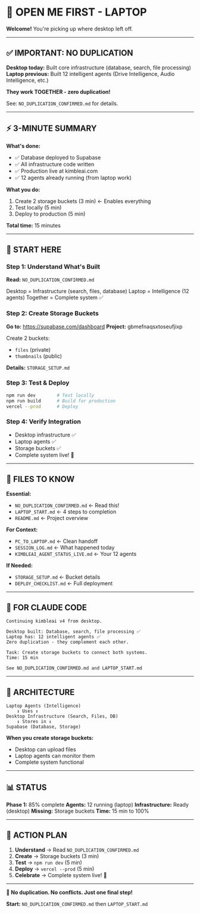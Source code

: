# 👋 OPEN ME FIRST - LAPTOP

**Welcome!** You're picking up where desktop left off.

---

## ✅ IMPORTANT: NO DUPLICATION

**Desktop today:** Built core infrastructure (database, search, file processing)
**Laptop previous:** Built 12 intelligent agents (Drive Intelligence, Audio Intelligence, etc.)

**They work TOGETHER - zero duplication!**

See: `NO_DUPLICATION_CONFIRMED.md` for details.

---

## ⚡ 3-MINUTE SUMMARY

**What's done:**
- ✅ Database deployed to Supabase
- ✅ All infrastructure code written
- ✅ Production live at kimbleai.com
- ✅ 12 agents already running (from laptop work)

**What you do:**
1. Create 2 storage buckets (3 min) ← Enables everything
2. Test locally (5 min)
3. Deploy to production (5 min)

**Total time:** 15 minutes

---

## 🎯 START HERE

### Step 1: Understand What's Built
**Read:** `NO_DUPLICATION_CONFIRMED.md`

Desktop = Infrastructure (search, files, database)
Laptop = Intelligence (12 agents)
Together = Complete system ✅

### Step 2: Create Storage Buckets
**Go to:** https://supabase.com/dashboard
**Project:** gbmefnaqsxtoseufjixp

Create 2 buckets:
- `files` (private)
- `thumbnails` (public)

**Details:** `STORAGE_SETUP.md`

### Step 3: Test & Deploy
```bash
npm run dev        # Test locally
npm run build      # Build for production
vercel --prod      # Deploy
```

### Step 4: Verify Integration
- Desktop infrastructure ✅
- Laptop agents ✅
- Storage buckets ✅
- Complete system live! 🎉

---

## 📁 FILES TO KNOW

**Essential:**
- `NO_DUPLICATION_CONFIRMED.md` ← Read this!
- `LAPTOP_START.md` ← 4 steps to completion
- `README.md` ← Project overview

**For Context:**
- `PC_TO_LAPTOP.md` ← Clean handoff
- `SESSION_LOG.md` ← What happened today
- `KIMBLEAI_AGENT_STATUS_LIVE.md` ← Your 12 agents

**If Needed:**
- `STORAGE_SETUP.md` ← Bucket details
- `DEPLOY_CHECKLIST.md` ← Full deployment

---

## 🤖 FOR CLAUDE CODE

```
Continuing kimbleai v4 from desktop.

Desktop built: Database, search, file processing ✅
Laptop has: 12 intelligent agents ✅
Zero duplication - they complement each other.

Task: Create storage buckets to connect both systems.
Time: 15 min

See NO_DUPLICATION_CONFIRMED.md and LAPTOP_START.md
```

---

## 🎯 ARCHITECTURE

```
Laptop Agents (Intelligence)
    ↕ Uses ↕
Desktop Infrastructure (Search, Files, DB)
    ↕ Stores in ↕
Supabase (Database, Storage)
```

**When you create storage buckets:**
- Desktop can upload files
- Laptop agents can monitor them
- Complete system functional

---

## 📊 STATUS

**Phase 1:** 85% complete
**Agents:** 12 running (laptop)
**Infrastructure:** Ready (desktop)
**Missing:** Storage buckets
**Time:** 15 min to 100%

---

## 🚀 ACTION PLAN

1. **Understand** → Read `NO_DUPLICATION_CONFIRMED.md`
2. **Create** → Storage buckets (3 min)
3. **Test** → `npm run dev` (5 min)
4. **Deploy** → `vercel --prod` (5 min)
5. **Celebrate** → Complete system live! 🎉

---

**🎯 No duplication. No conflicts. Just one final step!**

**Start:** `NO_DUPLICATION_CONFIRMED.md` then `LAPTOP_START.md`
